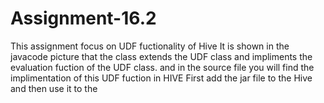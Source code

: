 # Assignment-16.2

This assignment focus on UDF fuctionality of Hive It is shown in the javacode picture that the class extends the UDF class
and impliments the evaluation fuction of the UDF class. and in the source file you will find the implimentation of this UDF fuction in HIVE First add the 
jar file to the Hive and then use it to the 